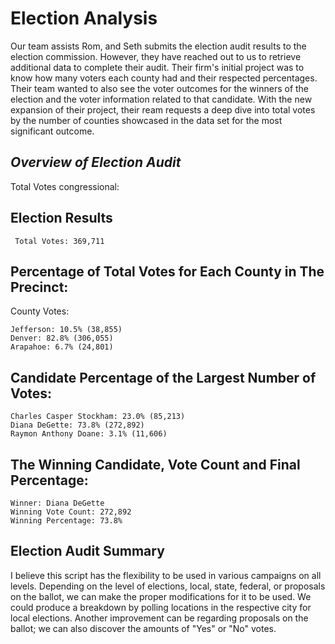 # Election Analysis
Our team assists Rom, and Seth submits the election audit results to the election commission. However, they have reached out to us to retrieve additional data to complete their audit. Their firm's initial project was to know how many voters each county had and their respected percentages. Their team wanted to also see the voter outcomes for the winners of the election and the voter information related to that candidate. With the new expansion of their project, their ream requests a deep dive into total votes by the number of counties showcased in the data set for the most significant outcome. 

## *Overview of Election Audit* 
Total Votes congressional:

## Election Results
```
 Total Votes: 369,711
```
## Percentage of Total Votes for Each County in The Precinct:
County Votes:  
```
Jefferson: 10.5% (38,855)
Denver: 82.8% (306,055)
Arapahoe: 6.7% (24,801)
```
## Candidate Percentage of the Largest Number of Votes:
```
Charles Casper Stockham: 23.0% (85,213)
Diana DeGette: 73.8% (272,892)
Raymon Anthony Doane: 3.1% (11,606)
```
## The Winning Candidate, Vote Count and Final Percentage:
```
Winner: Diana DeGette
Winning Vote Count: 272,892
Winning Percentage: 73.8%
``` 
## Election Audit Summary
I believe this script has the flexibility to be used in various campaigns on all levels. Depending on the level of elections, local, state, federal, or proposals on the ballot, we can make the proper modifications for it to be used. We could produce a breakdown by polling locations in the respective city for local elections. Another improvement can be regarding proposals on the ballot; we can also discover the amounts of "Yes" or "No" votes.
 


